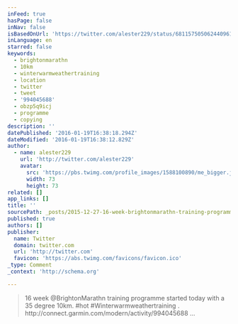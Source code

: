 ```yaml
---
inFeed: true
hasPage: false
inNav: false
isBasedOnUrl: 'https://twitter.com/alester229/status/681157505062440961'
inLanguage: en
starred: false
keywords:
  - brightonmarathn
  - 10km
  - winterwarmweathertraining
  - location
  - twitter
  - tweet
  - '994045688'
  - obzp5q9icj
  - programme
  - copying
description: ''
datePublished: '2016-01-19T16:38:18.294Z'
dateModified: '2016-01-19T16:38:12.829Z'
author:
  - name: alester229
    url: 'http://twitter.com/alester229'
    avatar:
      src: 'https://pbs.twimg.com/profile_images/1588100890/me_bigger.jpg'
      width: 73
      height: 73
related: []
app_links: []
title: ''
sourcePath: _posts/2015-12-27-16-week-brightonmarathn-training-programme-started-today-wi.md
published: true
authors: []
publisher:
  name: Twitter
  domain: twitter.com
  url: 'http://twitter.com'
  favicon: 'https://abs.twimg.com/favicons/favicon.ico'
_type: Comment
_context: 'http://schema.org'

---
```

> 16 week &commat;BrightonMarathn training programme started today with a 35 degree 10km&period; &num;hot &num;Winterwarmweathertraining &period; http&colon;&sol;&sol;connect&period;garmin&period;com&sol;modern&sol;activity&sol;994045688 &period;&period;&period;